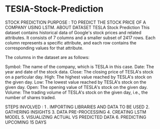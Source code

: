 # TESlA-Stock-Prediction

STOCK PREDICTION
PURPOSE : TO PREDICT THE STOCK PRICE OF A COMPANY USING LSTM.
ABOUT DATASET
TESLA Stock Prediction
This dataset contains historical data of Google's stock prices and related attributes. It consists of 7 columns and a smaller subset of 2417 rows. Each column represents a specific attribute, and each row contains the corresponding values for that attribute.

The columns in the dataset are as follows:

Symbol: The name of the company, which is TESLA in this case. Date: The year and date of the stock data. Close: The closing price of TESLA's stock on a particular day. High: The highest value reached by TESLA's stock on the given day. Low: The lowest value reached by TESLA's stock on the given day. Open: The opening value of TESLA's stock on the given day. Volume: The trading volume of TESLA's stock on the given day, i.e., the number of shares traded.

STEPS INVOLVED :
1 . IMPORTING LIBRARIES AND DATA TO BE USED
2. GATHERING INSIGHTS
3. DATA PRE-PROCESSING
4. CREATING LSTM MODEL
5. VISUALIZING ACTUAL VS PREDICTED DATA
6. PREDICTING UPCOMING 15 DAYS

